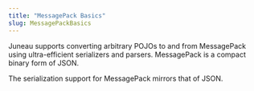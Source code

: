 ```yaml
---
title: "MessagePack Basics"
slug: MessagePackBasics
---
```


Juneau supports converting arbitrary POJOs to and from MessagePack using ultra-efficient serializers and parsers.
MessagePack is a compact binary form of JSON.

The serialization support for MessagePack mirrors that of JSON.
